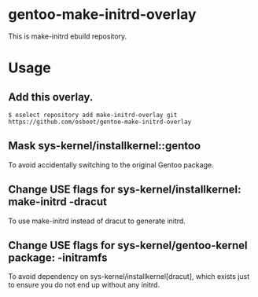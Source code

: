 # gentoo-make-initrd-overlay

This is make-initrd ebuild repository.

# Usage
## Add this overlay.
```
$ eselect repository add make-initrd-overlay git https://github.com/osboot/gentoo-make-initrd-overlay
```

## Mask sys-kernel/installkernel::gentoo
To avoid accidentally switching to the original Gentoo package.

## Change USE flags for sys-kernel/installkernel: make-initrd -dracut
To use make-initrd instead of dracut to generate initrd.

## Change USE flags for sys-kernel/gentoo-kernel package: -initramfs
To avoid dependency on sys-kernel/installkernel[dracut], which exists just to
ensure you do not end up without any initrd.
